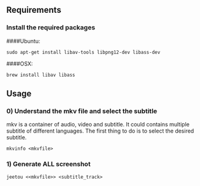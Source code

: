## Requirements

### Install the required packages
####Ubuntu:
```
sudo apt-get install libav-tools libpng12-dev libass-dev
```

####OSX:
```
brew install libav libass 
```

## Usage
### 0) Understand the mkv file and select the subtitle
mkv is a container of audio, video and subtitle. It could contains multiple subtitle of different languages. The first thing to do is to select the desired subtitle.
```
mkvinfo <mkvfile>
```

### 1) Generate ALL screenshot
```
jeetou <<mkvfile>> <subtitle_track>
```
